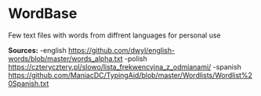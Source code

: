 # WordBase

Few text files with words from diffrent languages for personal use

<b>Sources:</b>
-english    https://github.com/dwyl/english-words/blob/master/words_alpha.txt
-polish     https://czterycztery.pl/slowo/lista_frekwencyjna_z_odmianami/
-spanish    https://github.com/ManiacDC/TypingAid/blob/master/Wordlists/Wordlist%20Spanish.txt
